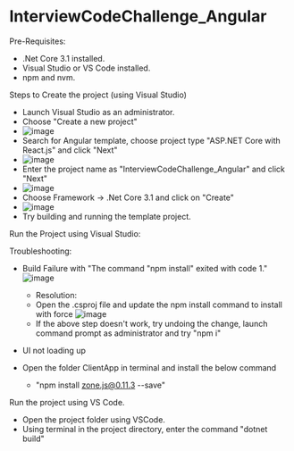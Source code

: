 # InterviewCodeChallenge_Angular

Pre-Requisites:
* .Net Core 3.1 installed.
* Visual Studio or VS Code installed.
* npm and nvm.


Steps to Create the project (using Visual Studio)
* Launch Visual Studio as an administrator.
* Choose "Create a new project"
*   ![image](https://user-images.githubusercontent.com/6515261/169511752-eebc5e4b-f8be-4b66-80cb-128c3ce3305a.png)
*   Search for Angular template, choose project type "ASP.NET Core with React.js" and click "Next"
*   ![image](https://user-images.githubusercontent.com/6515261/169524156-03731e5d-5582-4af4-9eb0-acf7eee8a9bf.png)
*   Enter the project name as "InterviewCodeChallenge_Angular" and click "Next"
*   ![image](https://user-images.githubusercontent.com/6515261/169524282-02fe4fbc-2986-43b2-9715-0a35b4696b07.png)
*   Choose Framework -> .Net Core 3.1 and click on "Create"
*   ![image](https://user-images.githubusercontent.com/6515261/169512215-31dfe20e-4c8c-4dd6-8d13-b6f6a07665a0.png)
*   Try building and running the template project.

Run the Project using Visual Studio:

Troubleshooting:
* Build Failure with "The command "npm install" exited with code 1."
  ![image](https://user-images.githubusercontent.com/6515261/169524618-511527ce-129c-4439-a38d-d3707806acc9.png)
  * Resolution:
  *  Open the .csproj file and update the npm install command to install with force
  ![image](https://user-images.githubusercontent.com/6515261/169524867-7557cd41-baeb-4063-ad38-09313582af25.png)
  * If the above step doesn't work, try undoing the change, launch command prompt as administrator and try "npm i"
  
* UI not loading up
* Open the folder ClientApp in terminal and install the below command
  * "npm install zone.js@0.11.3 --save"  


Run the project using VS Code.
* Open the project folder using VSCode.
* Using terminal in the project directory, enter the command "dotnet build"
